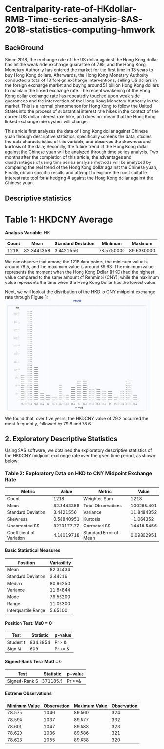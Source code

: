 # Centralparity-rate-of-HKdollar-RMB-Time-series-analysis-SAS-2018-statistics-computing-hmwork

## BackGround
Since 2018, the exchange rate of the US dollar against the Hong Kong dollar has hit the weak side exchange guarantee of 7.85, and the Hong Kong Monetary Authority has entered the market for the first time in 13 years to buy Hong Kong dollars. Afterwards, the Hong Kong Monetary Authority conducted a total of 13 foreign exchange interventions, selling US dollars in the foreign exchange market and buying around 51 billion Hong Kong dollars to maintain the linked exchange rate. The recent weakening of the Hong Kong dollar exchange rate has repeatedly touched upon weak side guarantees and the intervention of the Hong Kong Monetary Authority in the market. This is a normal phenomenon for Hong Kong to follow the United States into the process of substantial interest rate hikes in the context of the current US dollar interest rate hike, and does not mean that the Hong Kong linked exchange rate system will change.

This article first analyzes the data of Hong Kong dollar against Chinese yuan through descriptive statistics, specifically screens the data, studies the data characteristics of this variable, and observes the skewness and kurtosis of the data; Secondly, the future trend of the Hong Kong dollar against the Chinese yuan will be analyzed through time series analysis. Two months after the completion of this article, the advantages and disadvantages of using time series analysis methods will be analyzed by comparing the real trend of the Hong Kong dollar against the Chinese yuan; Finally, obtain specific results and attempt to explore the most suitable interest rate tool for # hedging # against the Hong Kong dollar against the Chinese yuan.



## Descriptive statistics


# Table 1: HKDCNY Average  
**Analysis Variable:** HK  

| Count | Mean      | Standard Deviation | Minimum   | Maximum   |
|-------|-----------|--------------------|-----------|-----------|
| 1218  | 82.3443358 | 3.4421556          | 78.5750000 | 89.6380000 |


We can observe that among the 1218 data points, the minimum value is around 78.5, and the maximum value is around 89.63. The minimum value represents the moment when the Hong Kong Dollar (HKD) had the highest value compared to the same amount of Renminbi (CNY), while the maximum value represents the time when the Hong Kong Dollar had the lowest value.

Next, we will look at the distribution of the HKD to CNY midpoint exchange rate through Figure 1:
![](./Figure1.png)

We found that, over five years, the HKDCNY value of 79.2 occurred the most frequently, followed by 79.8 and 78.6.

## 2. Exploratory Descriptive Statistics
Using SAS software, we obtained the exploratory descriptive statistics of the HKDCNY midpoint exchange rate over the given time period, as shown below:

### Table 2: Exploratory Data on HKD to CNY Midpoint Exchange Rate

| Metric | Value | Metric | Value |
|--------|-------|--------|-------|
| Count            | 1218        | Weighted Sum     | 1218       |
| Mean             | 82.3443358  | Total Observations | 100295.401 |
| Standard Deviation | 3.4421556 | Variance         | 11.8484352 |
| Skewness         | 0.58840951  | Kurtosis         | -1.064352  |
| Uncorrected SS   | 8273177.72  | Corrected SS     | 14419.5456 |
| Coefficient of Variation | 4.18019718 | Standard Error of Mean | 0.09862951 |

#### Basic Statistical Measures
| Position | Variability |
|----------|-------------|
| Mean     | 82.34434    |
| Standard Deviation | 3.44216 |
| Median   | 80.96250    |
| Variance | 11.84844    |
| Mode     | 79.56200    |
| Range    | 11.06300    |
| Interquartile Range | 5.65100 |

#### Position Test: Mu0 = 0
| Test    | Statistic | p-value |
|---------|-----------|---------|
| Student t | 834.8854  | Pr > &|t| & < .0001 |
| Sign M | 609        | Pr >= &|M|& < .0001 |

#### Signed-Rank Test: Mu0 = 0
| Test    | Statistic  | p-value |
|---------|------------|---------|
| Signed-Rank S | 371185.5 | Pr >=& |S|& < .0001 |

#### Extreme Observations
| Minimum Value | Observation | Maximum Value | Observation |
|---------------|-------------|---------------|-------------|
| 78.575        | 1046        | 89.560        | 324         |
| 78.594        | 1037        | 89.577        | 332         |
| 78.601        | 1047        | 89.583        | 323         |
| 78.620        | 1036        | 89.586        | 321         |
| 78.623        | 1055        | 89.638        | 320         |
